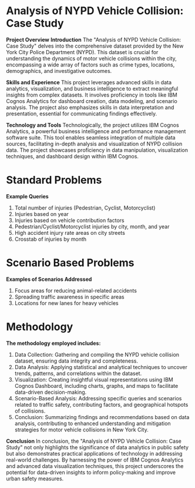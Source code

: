 # Analysis of NYPD Vehicle Collision: Case Study
**Project Overview**
**Introduction**
The "Analysis of NYPD Vehicle Collision: Case Study" delves into the comprehensive dataset provided by the New York City Police Department (NYPD). 
This dataset is crucial for understanding the dynamics of motor vehicle collisions within the city, encompassing a wide array of factors such as crime types, 
locations, demographics, and investigative outcomes.

**Skills and Experience**
This project leverages advanced skills in data analytics, visualization, and business intelligence to extract meaningful insights from complex datasets. 
It involves proficiency in tools like IBM Cognos Analytics for dashboard creation, data modeling, and scenario analysis. The project also emphasizes skills 
in data interpretation and presentation, essential for communicating findings effectively.

**Technology and Tools**
Technologically, the project utilizes IBM Cognos Analytics, a powerful business intelligence and performance management software suite. This tool enables seamless 
integration of multiple data sources, facilitating in-depth analysis and visualization of NYPD collision data. The project showcases proficiency in data manipulation, 
visualization techniques, and dashboard design within IBM Cognos.
# Standard Problems
**Example Queries**
1. Total number of injuries (Pedestrian, Cyclist, Motorcyclist)
2. Injuries based on year
3. Injuries based on vehicle contribution factors
4. Pedestrian/Cyclist/Motorcyclist injuries by city, month, and year
5. High accident injury rate areas on city streets
6. Crosstab of injuries by month
# Scenario Based Problems
**Examples of Scenarios Addressed**
1. Focus areas for reducing animal-related accidents
2. Spreading traffic awareness in specific areas
3. Locations for new lanes for heavy vehicles
# Methodology
**The methodology employed includes:**

1. Data Collection: Gathering and compiling the NYPD vehicle collision dataset, ensuring data integrity and completeness.
2. Data Analysis: Applying statistical and analytical techniques to uncover trends, patterns, and correlations within the dataset.
3. Visualization: Creating insightful visual representations using IBM Cognos Dashboard, including charts, graphs, and maps to facilitate data-driven decision-making.
4. Scenario-Based Analysis: Addressing specific queries and scenarios related to traffic safety, contributing factors, and geographical hotspots of collisions.
5. Conclusion: Summarizing findings and recommendations based on data analysis, contributing to enhanced understanding and mitigation strategies for motor vehicle collisions in New York City.

**Conclusion**
In conclusion, the "Analysis of NYPD Vehicle Collision: Case Study" not only highlights the significance of data analytics in public safety but also demonstrates practical applications of technology in addressing real-world challenges. By harnessing the power of IBM Cognos Analytics and advanced data visualization techniques, this project underscores the potential for data-driven insights to inform policy-making and improve urban safety measures.

